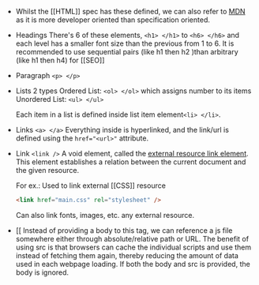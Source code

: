 - Whilst the [[HTML]] spec has these defined, we can also refer to [MDN](https://developer.mozilla.org/en-US/docs/Web/HTML/Element) as it is more developer oriented than specification oriented.
- Headings
  There's 6 of these elements, ``<h1> </h1>`` to ``<h6> </h6>`` and each level has a smaller font size than the previous from 1 to 6.
  It is recommended to use sequential pairs (like h1 then h2 )than arbitrary (like h1 then h4) for [[SEO]]
- Paragraph
  ``<p> </p>``
- Lists
  2 types
  Ordered List: ``<ol> </ol>`` which assigns number to its items
  Unordered List: ``<ul> </ul>``
  
  Each item in a list is defined inside list item element``<li> </li>``.
- Links
  ``<a> </a>``
  Everything inside is hyperlinked, and the link/url is defined using the ``href="<url>"`` attribute.
- Link
  ``<link />``
  A void element, called the [external resource link element](https://developer.mozilla.org/en-US/docs/Web/HTML/Element/link). This element establishes a relation between the current document and the given resource. 
  
  For ex.:
  Used to link external [[CSS]] resource
  ```html
  <link href="main.css" rel="stylesheet" />
  ``` 
  
  Can also link fonts, images, etc. any external resource.
- [[<script>]]
  This tag allows embedding executable code in an [[HTML]] Document.
  Can be inserted anywhere in the webpage.
  For ex.:
  ```html
  <!DOCTYPE HTML>
  <html>
  
  <body>
  
    <p>Before the script...</p>
  
    <script>
      alert( 'Hello, world!' );
    </script>
  
    <p>...After the script.</p>
  
  </body>
  
  </html>
  
  ```
  
  * Attributes:
  type: for ex. <script type="text/javascript">. 
  Old html4 attr to denote type of a script, with modern HTML it defines [[Javascript]] modules.
  
  Language: <script language=…>
  Old attr. Denotes the language of the script, now defaults and sticks to javascript.
  
  src: <script src="www.abc.com/something.js"></script>
  Instead of providing a body to this tag, we can reference a js file somewhere either through absolute/relative path or URL.
  The benefit of using src is that browsers can cache the individual scripts and use them instead of fetching them again, thereby reducing the amount of data used in each webpage loading.
  If both the body and src is provided, the body is ignored.